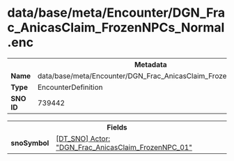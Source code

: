 <h1>data/base/meta/Encounter/DGN_Frac_AnicasClaim_FrozenNPCs_Normal.enc</h1><table><tr><th colspan="100%">Metadata</th></tr><tr><td><b>Name</b></td><td>data/base/meta/Encounter/DGN_Frac_AnicasClaim_FrozenNPCs_Normal.enc</td></tr><tr><td><b>Type</b></td><td>EncounterDefinition</td></tr><tr><td><b>SNO ID</b></td><td>739442</td></tr></table>

<table><tr><th colspan="100%">Fields</th></tr><tr><td><b>snoSymbol</b></td><td><a href="..\Actor\DGN_Frac_AnicasClaim_FrozenNPC_01.acr">[DT_SNO] Actor: "DGN_Frac_AnicasClaim_FrozenNPC_01"</a></td></tr></table>


